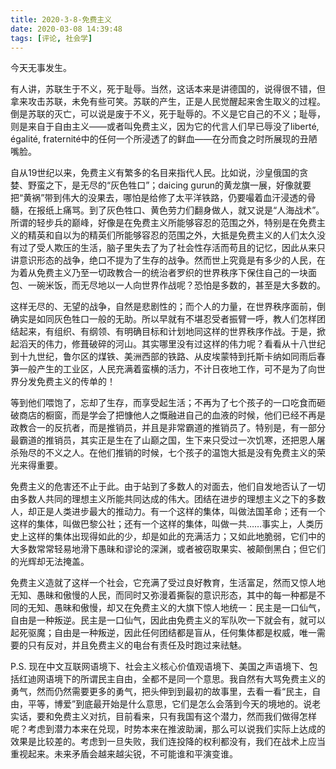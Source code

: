 ```yaml
---
title: 2020-3-8-免费主义
date: 2020-03-08 14:39:48
tags: [评论, 社会学]
---
```


今天无事发生。

<!--more-->

有人讲，苏联生于不义，死于耻辱。当然，这话本来是讲德国的，说得很不错，但拿来攻击苏联，未免有些可笑。苏联的产生，正是人民觉醒起来舍生取义的过程。倒是苏联的灭亡，可以说是废于不义，死于耻辱的。不义是它自己的不义；耻辱，则是来自于自由主义——或者叫免费主义，因为它的代言人们早已辱没了liberté, égalité, fraternité中的任何一个所浸透了的鲜血——在分而食之时所展现的丑陋嘴脸。

自从19世纪以来，免费主义有繁多的名目来指代人民。比如说，沙皇俄国的贪婪、野蛮之下，是无尽的“灰色牲口”；daicing gurun的黄龙旗一展，好像就要把“黄祸”带到伟大的没果去，哪怕是给修了太平洋铁路，仍要嘬着血汗浸透的骨髓，在报纸上痛骂。到了灰色牲口、黄色劳力们翻身做人，就又说是“人海战术”。所谓的轻步兵的巅峰，好像是在免费主义所能够容忍的范围之外，特别是在免费主义的精英和自以为的精英们所能够容忍的范围之外，大抵是免费主义的人们太久没有过了受人欺压的生活，脑子里失去了为了社会性存活而苟且的记忆，因此从来只讲意识形态的战争，绝口不提为了生存的战争。然而世上究竟是有多少的人民，在为着从免费主义乃至一切政教合一的统治者罗织的世界秩序下保住自己的一块面包、一碗米饭，而无尽地以一人向世界作战呢？恐怕是多数的，甚至是大多数的。

这样无尽的、无望的战争，自然是悲剧性的；而个人的力量，在世界秩序面前，倒确实是如同灰色牲口一般的无助。所以早就有不堪忍受者振臂一呼，教人们怎样团结起来，有组织、有纲领、有明确目标和计划地同这样的世界秩序作战。于是，掀起滔天的伟力，修葺破碎的河山。其实哪里没有过这样的伟力呢？看看从十八世纪到十九世纪，鲁尔区的煤铁、美洲西部的铁路、从皮埃蒙特到托斯卡纳如同雨后春笋一般产生的工业区，人民充满着蛮横的活力，不计日夜地工作，可不是为了向世界分发免费主义的传单的！

等到他们喂饱了，忘却了生存，而享受起生活；不再为了七个孩子的一口吃食而砸破商店的橱窗，而是学会了把慷他人之慨融进自己的血液的时候，他们已经不再是政教合一的反抗者，而是推销员，并且是非常霸道的推销员了。特别是，有一部分最霸道的推销员，其实正是生在了山巅之国，生下来只受过一次饥寒，还把恩人屠杀殆尽的不义之人。在他们推销的时候，七个孩子的温饱大抵是没有免费主义的荣光来得重要。

免费主义的危害还不止于此。由于站到了多数人的对面去，他们自发地否认了一切由多数人共同的理想主义所能共同达成的伟大。团结在进步的理想主义之下的多数人，却正是人类进步最大的推动力。有一个这样的集体，叫做法国革命；还有一个这样的集体，叫做巴黎公社；还有一个这样的集体，叫做一共……事实上，人类历史上这样的集体出现得如此的少，却是如此的充满活力；又如此地脆弱，它们中的大多数常常轻易地滑下愚昧和谬论的深渊，或者被窃取果实、被颠倒黑白；但它们的光辉却无法掩盖。

免费主义造就了这样一个社会，它充满了受过良好教育，生活富足，然而又惊人地无知、愚昧和傲慢的人民，而同时又弥漫着撕裂的意识形态，其中的每一种都是不同的无知、愚昧和傲慢，却又在免费主义的大旗下惊人地统一：民主是一口仙气，自由是一种叛逆。民主是一口仙气，因此由免费主义的军队吹一下就会有，就可以起死驱魔；自由是一种叛逆，因此任何团结都是盲从，任何集体都是权威，唯一需要的只有反对，并且免费主义的电台有责任及时跑过来祛魅。

P.S. 现在中文互联网语境下、社会主义核心价值观语境下、美国之声语境下、包括红迪网语境下的所谓民主自由，全都不是同一个意思。我自然有大骂免费主义的勇气，然而仍然需要更多的勇气，把头伸到到最初的故事里，去看一看“民主，自由，平等，博爱”到底最开始是什么意思，它们是怎么会落到今天的境地的。说老实话，要和免费主义对抗，目前看来，只有我国有这个潜力，然而我们做得怎样呢？考虑到潜力本来在兑现，时势本来在推波助澜，那么可以说我们实际上达成的效果是比较差的。考虑到一旦失败，我们连投降的权利都没有，我们在战术上应当重视起来。未来矛盾会越来越尖锐，不可能谁和平演变谁。


